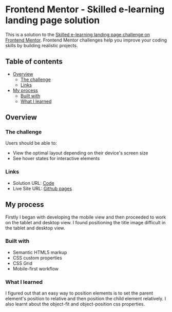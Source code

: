 # Frontend Mentor - Skilled e-learning landing page solution

This is a solution to the [Skilled e-learning landing page challenge on Frontend Mentor](https://www.frontendmentor.io/challenges/skilled-elearning-landing-page-S1ObDrZ8q). Frontend Mentor challenges help you improve your coding skills by building realistic projects.

## Table of contents

- [Overview](#overview)
  - [The challenge](#the-challenge)
  - [Links](#links)
- [My process](#my-process)
  - [Built with](#built-with)
  - [What I learned](#what-i-learned)

## Overview

### The challenge

Users should be able to:

- View the optimal layout depending on their device's screen size
- See hover states for interactive elements


### Links

- Solution URL: [Code](https://github.com/A-b-i-r-a-m-i-G-S/Web_Development/tree/main/E-learning%20Landing%20page)
- Live Site URL: [Github pages](https://a-b-i-r-a-m-i-g-s.github.io/Web_Development/E-learning%20Landing%20page/index.html)

## My process

Firstly I began with developing the mobile view and then proceeded to work on the tablet and desktop view. I found positioning the title image difficult in the tablet and desktop view.

### Built with

- Semantic HTML5 markup
- CSS custom properties
- CSS Grid
- Mobile-first workflow

### What I learned

I figured out that an easy way to position elements is to set the parent element's position to relative and then position the child element relatively. I also learnt about the object-fit and object-position css properties.


